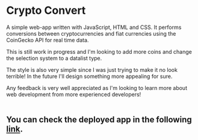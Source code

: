 # Crypto Convert
A simple web-app written with JavaScript, HTML and CSS. It performs conversions between cryptocurrencies and fiat currencies using the CoinGecko API for real time data.  

This is still work in progress and I'm looking to add more coins and change the selection system to a datalist type.  

The style is also very simple since I was just trying to make it no look terrible! In the future I'll design something more appealing for sure.  

Any feedback is very well appreciated as I'm looking to learn more about web development from more experienced developers!<br><br>

## You can check the deployed app in the  following [link](https://fredericomozzato.github.io/crypto_convert/).